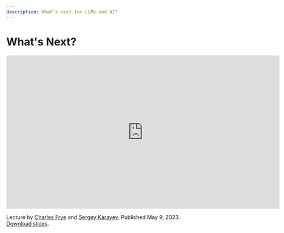 ```yaml
---
description: What's next for LLMs and AI?
---
```


# What's Next?

<div align="center">
<iframe width="720" height="405" src="https://www.youtube-nocookie.com/embed/ax_R4yz1WwM?list=PL1T8fO7ArWleyIqOy37OVXsP4hFXymdOZ" title="YouTube video player" frameborder="0" allow="accelerometer; autoplay; clipboard-write; encrypted-media; gyroscope; picture-in-picture" allowfullscreen></iframe>
</div>

Lecture by [Charles Frye](https://twitter.com/charles_irl) and [Sergey Karayev](https://twitter.com/sergeykarayev).
Published May 9, 2023.
[Download slides](https://fsdl.me/2023-llmbc-slides-08).
